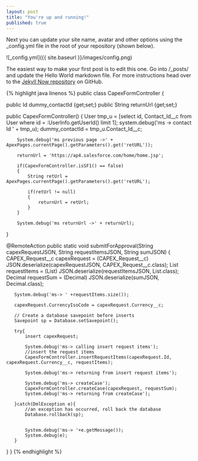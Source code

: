 ```yaml
---
layout: post
title: "You're up and running!"
published: true
---
```





Next you can update your site name, avatar and other options using the _config.yml file in the root of your repository (shown below).

![_config.yml]({{ site.baseurl }}/images/config.png)

The easiest way to make your first post is to edit this one. Go into /_posts/ and update the Hello World markdown file. For more instructions head over to the [Jekyll Now repository](https://github.com/barryclark/jekyll-now) on GitHub.

{% highlight java linenos %}
public class CapexFormController {

   public Id dummy_contactId {get;set;}
   public String returnUrl {get;set;}

   public CapexFormController() {
        User tmp_u = [select id, Contact_Id__c from User where id = :UserInfo.getUserId() limit 1];
        system.debug('ms -> contact Id ' + tmp_u);
        dummy_contactId = tmp_u.Contact_Id__c;

        System.debug('ms previous page ->' + ApexPages.currentPage().getParameters().get('retURL'));

        returnUrl = 'https://ap4.salesforce.com/home/home.jsp';

        if(CapexFormController.isSF1() == false)
        {
            String retUrl = ApexPages.currentPage().getParameters().get('retURL');

            if(retUrl != null)
            {
                returnUrl = retUrl;
            }
        }

        System.debug('ms returnUrl ->' + returnUrl);
   }


   @RemoteAction
   public static void submitForApproval(String capexRequestJSON, String requestItemsJSON, String sumJSON)
   {
       CAPEX_Request__c capexRequest = (CAPEX_Request__c) JSON.deserialize(capexRequestJSON, CAPEX_Request__c.class);
       List<CapexRequestItemsWrapper> requestItems = (List<CapexRequestItemsWrapper>) JSON.deserialize(requestItemsJSON, List<CapexRequestItemsWrapper>.class);
       Decimal requestSum = (Decimal) JSON.deserialize(sumJSON, Decimal.class);

       System.debug('ms-> ' +requestItems.size());

       capexRequest.CurrencyIsoCode = capexRequest.Currency__c;

       // Create a database savepoint before inserts
       Savepoint sp = Database.setSavepoint();

       try{
           insert capexRequest;

           System.debug('ms-> calling insert request items');
           //insert the request items
           CapexFormController.insertRequestItems(capexRequest.Id, capexRequest.Currency__c, requestItems);

           System.debug('ms-> returning from insert request items');

           System.debug('ms-> createCase');
           CapexFormController.createCase(capexRequest, requestSum);
           System.debug('ms-> returning from createCase');

       }catch(DmlException e){
           //an exception has occurred, roll back the database
           Database.rollback(sp);


           System.debug('ms-> '+e.getMessage());
           System.debug(e);
       }
   }
 }
{% endhighlight %}
